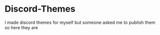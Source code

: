 # Discord-Themes
I made discord themes for myself but someone asked me to publish them so here they are
